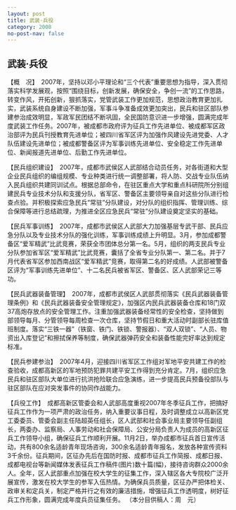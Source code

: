```yaml
---
layout: post
title: 武装·兵役
category: 2008
no-post-nav: false
---
```


##  武装·兵役

【概　况】　2007年，坚持以邓小平理论和“三个代表”重要思想为指导，深入贯彻落实科学发展观，按照“围绕目标，创新发展，确保安全，争创一流”的工作思路，转变作风，开拓创新，狠抓落实，党管武装工作更加规范，思想政治教育更加扎实，武装系统自身建设不断加强，军事斗争准备成效更加突出，民兵和驻区部队参建参治成效明显，军政军民团结不断巩固，全民国防意识进一步增强，圆满完成年度武装工作任务。2007年，被成都市政府评为征兵工作先进单位、被成都军区政治部评为民兵刊授教育先进单位；被四川省军区评为加强作风建设先进党委、人才队伍建设先进单位；被成都警备区评为军事训练先进单位、安全稳定工作先进单位、新闻报道先进单位、后勤工作先进单位。
 
【民兵组织建设】　2007年，成都市武侯区人武部结合动员任务，对各街道和大型企业民兵组织的编组规模、专业种类进行统一调整部署，将人防、交战专业队伍纳入民兵组织共建同训试点。根据总部命令，在驻区重点大学和重点科研院所分别组建民兵专业技术分队和支援分队，省军区、警备区主要领导亲自对这些分队进行检查点验。并积极探索应急民兵“常驻”分队建设，对分队的组织指挥、管理训练、综合保障等进行总结疏理，为推进全区应急民兵“常驻”分队建设奠定坚实的基础。
 
【民兵军事训练】　2007年，成都市武侯区人武部大力加强基层专武干部、民兵应急分队以及专业技术分队的强化训练，军事训练成绩上升明显。3月，参加成都警备区“爱军精武”比武竞赛，荣获全市团体总分第一名。5月，组织的两支民兵专业分队参加省军区“爱军精武”比武竞赛，囊括了全省专业分队第一、第二名。并于7月代表省军区参加西南战区“爱军精武”竞赛，取得第二名的好成绩。人武部被警备区评为“军事训练先进单位”、十二名民兵被省军区、警备区、区人武部荣记三等功。
 
【民兵武器装备管理】　2007年，成都市武侯区人武部贯彻落实《民兵武器装备管理条例》和《民兵武器装备安全管理规定》，加强区内民兵武器装备仓库和18门双37高炮存放点的安全管理工作。注重加强武器装备经常性的安全检查，坚持做到部领导每月、分管领导每周检查一次仓库，坚持节假日和重大活动时副部长驻库值班制度。落实“三铁一器”（铁窗、铁门、铁锁、警报器）、“双人双锁”、“人员、物资出入库登记”和擦拭保养等制度，确保武器弹药安全和装备性能完好率达到规定标准。
 
【民兵参建参治】　2007年4月，迎接四川省军区工作组对军地平安共建工作的检查验收，成都高新区的军地预防犯罪共建平安工作得到充分肯定。7月，组织应急民兵和驻区部队大单位进行抗洪抢险联合应急演练，进一步提高民兵预备役部队与驻区部队在应对突发事件的协同作战能力。
 
【兵役工作】　成都高新区管委会和人武部高度重视2007年冬季征兵工作，把搞好征兵工作作为一项严肃的政治任务，纳入重要议事日程，及时调整成立以高新区党工委委员、管委会副主任陆超英任组长，区人武部和社会事业局主要领导任副组长，两委办、监察局、人事劳动和社会保障局、公安分局负责人为成员的高新区征兵工作领导小组，确保征兵工作顺利开展。11月2日，举办成都市征兵首日宣传活动，共有800余名适龄青年现场咨询，300余名适龄青年报名，发放各种宣传资料3千余份。征兵期间，区征办先后在国防时报、成都市征兵工作简报、成都日报、成都电视台等新闻媒体发表征兵工作稿件(图片)数十篇(幅)，接待咨询群众2000余人。全年，区人武部重点加强在校大学生的征集工作，深入辖区各大专院校广泛开展宣传，激发在校大学生的参军入伍热情。为确保兵员质量，区征办严把体检关、政审关和定兵关，制定严格并行之有效的廉洁措施，增强征兵工作透明度，树好征兵工作形象，圆满完成年度兵员征集任务。
（本分目供稿人：周　元）
 